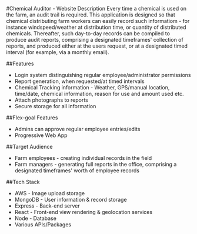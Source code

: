 #Chemical Auditor - Website Description
Every time a chemical is used on the farm, an audit trail is required. This application is designed so that chemical distributing farm workers can easily record such informatiom - for instance windspeed/weather at distribution time, or quantity of distributed chemicals. Thereafter, such day-to-day records can be compiled to produce audit reports, comprising a designated timeframes' collection of reports, and produced either at the users request, or at a designated timed interval (for example, via a monthly email).

##Features
- Login system distinguishing regular employee/administrator permissions
- Report generation, when requested/at timed intervals
- Chemical Tracking information - Weather, GPS/manual location, time/date, chemical information, reason for use and amount used etc.
- Attach photographs to reports
- Secure storage for all information

##Flex-goal Features
- Admins can approve regular employee entries/edits
- Progressive Web App

##Target Audience
- Farm employees - creating individual records in the field
- Farm managers - generating full reports in the office, comprising a designated timeframes' worth of employee records

##Tech Stack
- AWS - Image upload storage
- MongoDB - User information & record storage
- Express - Back-end server
- React - Front-end view rendering & geolocation services
- Node - Database
- Various APIs/Packages
